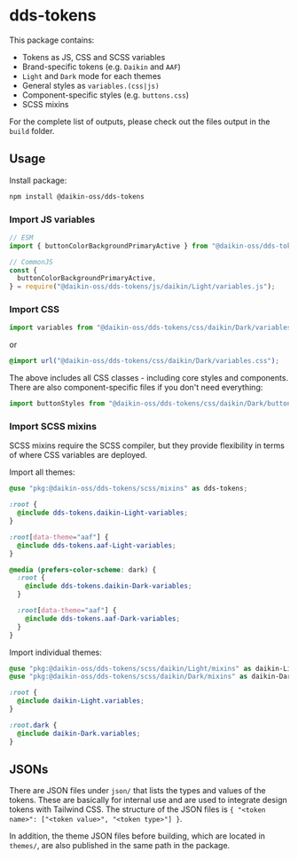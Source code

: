 # dds-tokens

This package contains:

- Tokens as JS, CSS and SCSS variables
- Brand-specific tokens (e.g. `Daikin` and `AAF`)
- `Light` and `Dark` mode for each themes
- General styles as `variables.(css|js)`
- Component-specific styles (e.g. `buttons.css`)
- SCSS mixins

For the complete list of outputs, please check out the files output in the `build` folder.

## Usage

Install package:

```sh
npm install @daikin-oss/dds-tokens
```

### Import JS variables

```js
// ESM
import { buttonColorBackgroundPrimaryActive } from "@daikin-oss/dds-tokens/js/daikin/Light/variables.js";

// CommonJS
const {
  buttonColorBackgroundPrimaryActive,
} = require("@daikin-oss/dds-tokens/js/daikin/Light/variables.js");
```

### Import CSS

```js
import variables from "@daikin-oss/dds-tokens/css/daikin/Dark/variables.css";
```

or

```css
@import url("@daikin-oss/dds-tokens/css/daikin/Dark/variables.css");
```

The above includes all CSS classes - including core styles and components.
There are also component-specific files if you don't need everything:

```js
import buttonStyles from "@daikin-oss/dds-tokens/css/daikin/Dark/buttons.css";
```

### Import SCSS mixins

SCSS mixins require the SCSS compiler, but they provide flexibility in terms of where CSS variables are deployed.

Import all themes:

```scss
@use "pkg:@daikin-oss/dds-tokens/scss/mixins" as dds-tokens;

:root {
  @include dds-tokens.daikin-Light-variables;
}

:root[data-theme="aaf"] {
  @include dds-tokens.aaf-Light-variables;
}

@media (prefers-color-scheme: dark) {
  :root {
    @include dds-tokens.daikin-Dark-variables;
  }

  :root[data-theme="aaf"] {
    @include dds-tokens.aaf-Dark-variables;
  }
}
```

Import individual themes:

```scss
@use "pkg:@daikin-oss/dds-tokens/scss/daikin/Light/mixins" as daikin-Light;
@use "pkg:@daikin-oss/dds-tokens/scss/daikin/Dark/mixins" as daikin-Dark;

:root {
  @include daikin-Light.variables;
}

:root.dark {
  @include daikin-Dark.variables;
}
```

## JSONs

There are JSON files under `json/` that lists the types and values of the tokens.
These are basically for internal use and are used to integrate design tokens with Tailwind CSS.
The structure of the JSON files is `{ "<token name>": ["<token value>", "<token type>"] }`.

In addition, the theme JSON files before building, which are located in `themes/`, are also published in the same path in the package.
